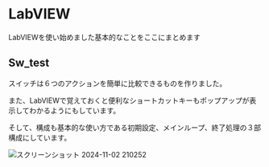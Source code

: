 # LabVIEW
LabVIEWを使い始めました基本的なことをここにまとめます

## Sw_test
<p>スイッチは６つのアクションを簡単に比較できるものを作りました。
<p>また、LabVIEWで覚えておくと便利なショートカットキーもポップアップが表示してわかるようにもしています。
<p>そして、構成も基本的な使い方である初期設定、メインループ、終了処理の３部構成にしています。

![スクリーンショット 2024-11-02 210252](https://github.com/user-attachments/assets/c28d0454-c166-4c07-9507-7f808bf02c67)

